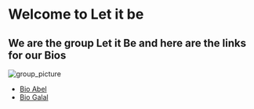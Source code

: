 # Welcome to Let it be

## We are the group Let it Be and here are the links for our Bios

![group_picture](https://user-images.githubusercontent.com/60756836/81712792-55cffd00-9475-11ea-87ef-93a720d3a407.jpg)

- [Bio Abel](./bioAbel.md)
- [Bio Galal](./bioGalal.md)